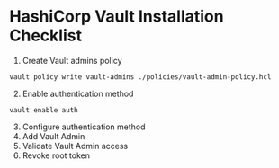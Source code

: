 # HashiCorp Vault Installation Checklist

1. Create Vault admins policy
```
vault policy write vault-admins ./policies/vault-admin-policy.hcl
```

2. Enable authentication method
```
vault enable auth
```

3. Configure authentication method
4. Add Vault Admin
5. Validate Vault Admin access
6. Revoke root token

